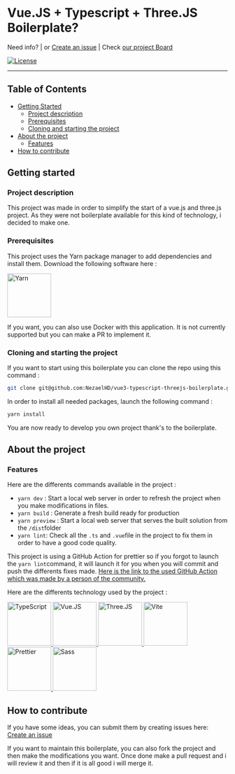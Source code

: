 
# Vue.JS + Typescript + Three.JS Boilerplate?

Need info?
| or [Create an issue](https://github.com/NezaelHD/vue3-typescript-threejs-boilerplate/issues/new)
| Check [our project Board](https://github.com/NezaelHD/vue3-typescript-threejs-boilerplate/projects/3)

[![License](https://img.shields.io/badge/license-MIT-green.svg)](https://opensource.org/license/mit)

---

## Table of Contents

- [Getting Started](#getting-started)
    - [Project description](#project-description)
    - [Prerequisites](#prerequisites)
    - [Cloning and starting the project](#cloning-and-starting-the-project)
- [About the project](#about-the-project)
    - [Features](#features)
- [How to contribute](#how-to-contribute)

## Getting started

### Project description

This project was made in order to simplify the start of a vue.js and three.js project. As they were not boilerplate available for this kind of technology, i decided to make one.

### Prerequisites

This project uses the Yarn package manager to add dependencies and install them.
Download the following software here :

<a href="https://yarnpkg.com/">
  <img src="https://seeklogo.com/images/Y/yarn-logo-F5E7A65FA2-seeklogo.com.png" alt="Yarn" width="100" height="100">
</a>

If you want, you can also use Docker with this application. It is not currently supported but you can make a PR to implement it.

### Cloning and starting the project

If you want to start using this boilerplate you can clone the repo using this command :
```bash
git clone git@github.com:NezaelHD/vue3-typescript-threejs-boilerplate.git
```

In order to install all needed packages, launch the following command :
```bash
yarn install
```

You are now ready to develop you own project thank's to the boilerplate.

## About the project

### Features

Here are the differents commands available in the project :

-  `yarn dev` : Start a local web server in order to refresh the project when you make modifications in files.
- `yarn build` : Generate a fresh build ready for production
- `yarn preview` : Start a local web server that serves the built solution from the `/dist`folder
- `yarn lint`: Check all the `.ts` and `.vue`file in the project to fix them in order to have a good code quality.

This project is using a GitHub Action for prettier so if you forgot to launch the `yarn lint`command, it will launch it for you when you will commit and push the differents fixes made.
[Here is the link to the used GitHub Action which was made by a person of the community.](https://github.com/marketplace/actions/prettier-action)

Here are the differents technology used by the project :

<a href="https://www.typescriptlang.org/">
<img src="https://grafikart.fr/uploads/icons/typescript.svg" alt="TypeScript" width="100" height="100">
</a>
<a href="https://vuejs.org/">
<img src="https://upload.wikimedia.org/wikipedia/commons/thumb/9/95/Vue.js_Logo_2.svg/langfr-440px-Vue.js_Logo_2.svg.png" alt="Vue.JS" width="100" height="100">
</a>
<a href="https://threejs.org/">
<img src="https://upload.wikimedia.org/wikipedia/commons/thumb/3/3f/Three.js_Icon.svg/440px-Three.js_Icon.svg.png" alt="Three.JS" width="100" height="100">
</a>
<a href="https://vitejs.dev/">
<img src="https://grafikart.fr/uploads/icons/vitejs.svg" alt="Vite" width="100" height="100">
</a>
<a href="https://prettier.io/">
<img src="https://raw.githubusercontent.com/prettier/prettier-logo/master/images/prettier-icon-light.png" alt="Prettier" width="100" height="100">
</a>
<a href="https://sass-lang.com/">
<img src="https://upload.wikimedia.org/wikipedia/commons/thumb/9/96/Sass_Logo_Color.svg/262px-Sass_Logo_Color.svg.png" alt="Sass" width="100" height="100">
</a>


## How to contribute

If you have some ideas, you can submit them by creating issues here:
[Create an issue](https://github.com/NezaelHD/choco-cnam/issues/new)

If you want to maintain this boilerplate, you can also fork the project and then make the modifications you want. Once done make a pull request and i will review it and then if it is all good i will merge it.
